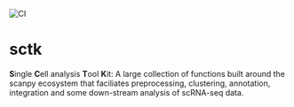![CI](https://github.com/slobentanzer/sctk/actions/workflows/ci-cd.yaml/badge.svg)

# sctk

**S**ingle **C**ell analysis **T**ool **K**it: A large collection of functions built around the scanpy ecosystem that faciliates preprocessing, clustering, annotation, integration and some down-stream analysis of scRNA-seq data.
